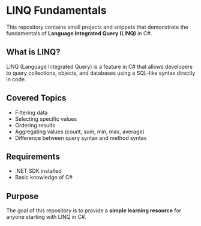 # LINQ Fundamentals

This repository contains small projects and snippets that demonstrate the fundamentals of **Language Integrated Query (LINQ)** in C#.

## What is LINQ?

LINQ (Language Integrated Query) is a feature in C# that allows developers to query collections, objects, and databases using a SQL-like syntax directly in code.

## Covered Topics

* Filtering data
* Selecting specific values
* Ordering results
* Aggregating values (count, sum, min, max, average)
* Difference between query syntax and method syntax

## Requirements

* .NET SDK installed
* Basic knowledge of C#


## Purpose

The goal of this repository is to provide a **simple learning resource** for anyone starting with LINQ in C#.

